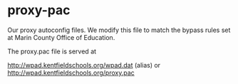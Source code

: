 proxy-pac
=========

Our proxy autoconfig files. We modify this file to match the bypass rules set at
Marin County Office of Education.  

The proxy.pac file is served at 

http://wpad.kentfieldschools.org/wpad.dat (alias) or
http://wpad.kentfieldschools.org/proxy.pac
